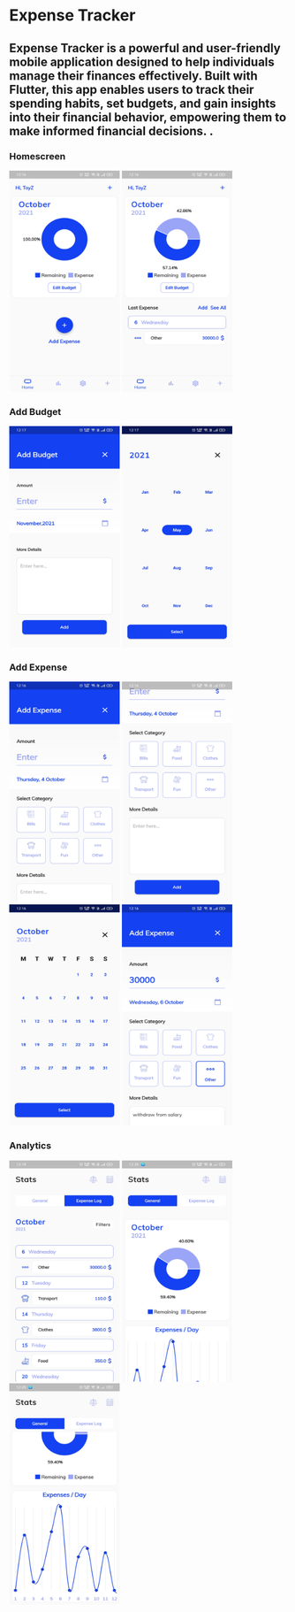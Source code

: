 <h1>Expense Tracker</h1>
<h2>Expense Tracker is a powerful and user-friendly mobile application designed to help individuals manage their finances effectively. Built with Flutter, this app enables users to track their spending habits, set budgets, and gain insights into their financial behavior, empowering them to make informed financial decisions. .</h2>

<h3>Homescreen</h3>
<Span>
<img src="https://github.com/ToyZ-95/expense_manager/blob/main/Screenshots/HomeScreen_1.jpg?raw=true" width="200" height="400"/>
<img src="https://github.com/ToyZ-95/expense_manager/blob/main/Screenshots/HomeScreen_2.jpg?raw=true" width="200" height="400"/>
</Span>
<h3>Add Budget</h3>
<Span>
<img src="https://github.com/ToyZ-95/expense_manager/blob/main/Screenshots/AddBudget.jpg?raw=true" width="200" height="400"/>
<img src="https://github.com/ToyZ-95/expense_manager/blob/main/Screenshots/AddBudgetCalendar.jpg?raw=true" width="200" height="400"/>
</Span>
<h3>Add Expense</h3>
<Span>
<img src="https://github.com/ToyZ-95/expense_manager/blob/main/Screenshots/AddExpense_1.jpg?raw=true" width="200" height="400"/>
<img src="https://github.com/ToyZ-95/expense_manager/blob/main/Screenshots/AddExpense_2.jpg?raw=true" width="200" height="400"/>
<img src="https://github.com/ToyZ-95/expense_manager/blob/main/Screenshots/AddExpenseCalendar.jpg?raw=true" width="200" height="400"/>
 <img src="https://github.com/ToyZ-95/expense_manager/blob/main/Screenshots/AddExpense_3.jpg?raw=true" width="200" height="400"/>
</Span>
<h3>Analytics</h3>
<Span>
<img src="https://github.com/ToyZ-95/expense_manager/blob/main/Screenshots/ExpenseLog.jpg?raw=true" width="200" height="400"/>
<img src="https://github.com/ToyZ-95/expense_manager/blob/main/Screenshots/General_1.jpg?raw=true" width="200" height="400"/>
<img src="https://github.com/ToyZ-95/expense_manager/blob/main/Screenshots/General_2.jpg?raw=true" width="200" height="400"/>
</Span>


